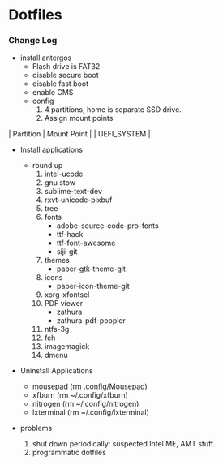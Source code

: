 # Dotfiles

### Change Log

- install antergos
	* Flash drive is FAT32
	* disable secure boot
	* disable fast boot
	* enable CMS
	* config
		1. 4 partitions, home is separate SSD drive.
		2. Assign mount points
		
| Partition | Mount Point |
| UEFI_SYSTEM | 
- Install applications
	* round up
		1. intel-ucode
		2. gnu stow
		3. sublime-text-dev
		4. rxvt-unicode-pixbuf
		5. tree
		6. fonts
			- adobe-source-code-pro-fonts
			- ttf-hack
			- ttf-font-awesome
			- siji-git
		7. themes
			- paper-gtk-theme-git
		8. icons
			- paper-icon-theme-git
		9. xorg-xfontsel
		10. PDF viewer
			- zathura
			- zathura-pdf-poppler
		11. ntfs-3g
		12. feh
		13. imagemagick
		14. dmenu
- Uninstall Applications 
	* mousepad (rm .config/Mousepad)
	* xfburn (rm ~/.config/xfburn)
	* nitrogen (rm ~/.config/nitrogen)
	* lxterminal (rm ~/.config/lxterminal)

- problems
	1. shut down periodically: suspected Intel ME, AMT stuff.
	2. programmatic dotfiles
	
